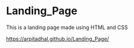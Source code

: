 # Landing_Page
This is a landing page made using HTML and CSS

https://arpitadhal.github.io/Landing_Page/
